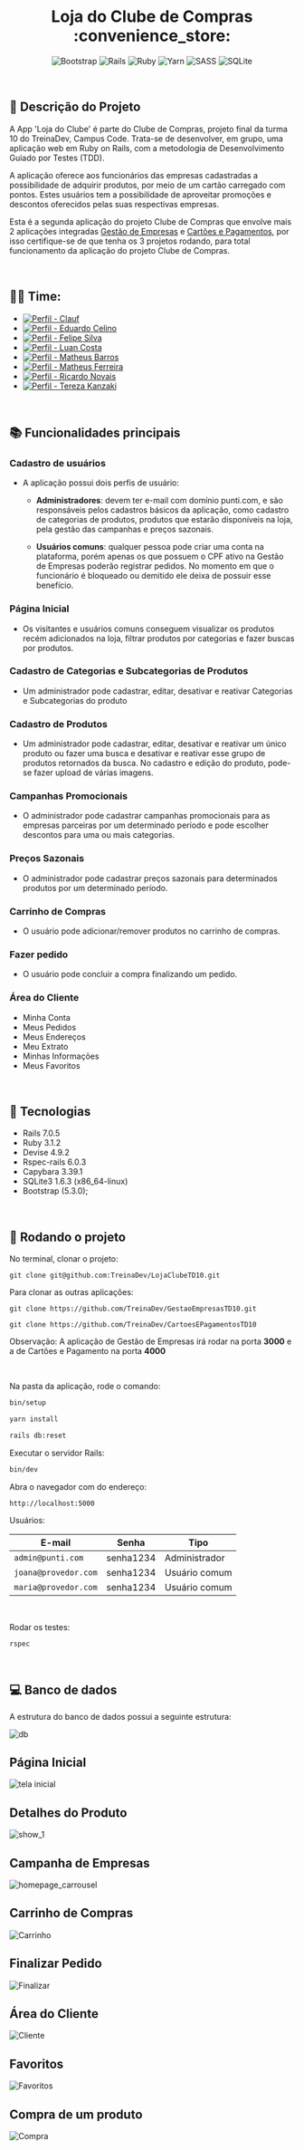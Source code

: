 <h1 align="center">Loja do Clube de Compras :convenience_store:</h1>

<div align="center">

![Bootstrap](https://img.shields.io/badge/bootstrap-%238511FA.svg?style=for-the-badge&logo=bootstrap&logoColor=white)
![Rails](https://img.shields.io/badge/rails-%23CC0000.svg?style=for-the-badge&logo=ruby-on-rails&logoColor=white)
![Ruby](https://img.shields.io/badge/ruby-%23CC342D.svg?style=for-the-badge&logo=ruby&logoColor=white)
![Yarn](https://img.shields.io/badge/yarn-%232C8EBB.svg?style=for-the-badge&logo=yarn&logoColor=white)
![SASS](https://img.shields.io/badge/SASS-hotpink.svg?style=for-the-badge&logo=SASS&logoColor=white)
![SQLite](https://img.shields.io/badge/sqlite-%2307405e.svg?style=for-the-badge&logo=sqlite&logoColor=white)

</div >

<br />

## :memo: Descrição do Projeto

A App 'Loja do Clube' é parte do Clube de Compras, projeto final da turma 10 do TreinaDev, Campus Code. Trata-se de desenvolver, em grupo, uma aplicação web em Ruby on Rails, com a metodologia de Desenvolvimento Guiado por Testes (TDD).

A aplicação oferece aos funcionários das empresas cadastradas a possibilidade de adquirir produtos, por meio de um cartão carregado com pontos. Estes usuários tem a possibilidade de aproveitar promoções e descontos oferecidos pelas suas respectivas empresas.

Esta é a segunda aplicação do projeto Clube de Compras que envolve mais 2 aplicações integradas [Gestão de Empresas](https://github.com/TreinaDev/GestaoEmpresasTD10) e [Cartões e Pagamentos](https://github.com/TreinaDev/CartoesEPagamentosTD10), por isso certifique-se de que tenha os 3 projetos rodando, para total funcionamento da aplicação do projeto Clube de Compras.

<br />

## :technologist: Time:

- [![Perfil - Clauf](https://img.shields.io/badge/Perfil-Clauf-2ea44f)](https://github.com/ClaufSS)
- [![Perfil - Eduardo Celino](https://img.shields.io/badge/Perfil-Eduardo_Celino-2ea44f)](https://github.com/ehcelino)
- [![Perfil - Felipe Silva](https://img.shields.io/badge/Perfil-Felipe_Silva-2ea44f)](https://github.com/felipel7)
- [![Perfil - Luan Costa](https://img.shields.io/badge/Perfil-Luan_Costa-2ea44f)](https://github.com/tbkanzaki)
- [![Perfil - Matheus Barros](https://img.shields.io/badge/Perfil-Matheus_Barros-2ea44f)](https://github.com/MatheusOB21)
- [![Perfil - Matheus Ferreira](https://img.shields.io/badge/Perfil-Matheus_Ferreira-2ea44f)](https://github.com/MatFerreira)
- [![Perfil - Ricardo Novais](https://img.shields.io/badge/Perfil-Ricardo_Novais-2ea44f)](https://github.com/Ricardonovais1)
- [![Perfil - Tereza Kanzaki](https://img.shields.io/badge/Perfil-Tereza_Kanzaki-2ea44f)](https://github.com/tbkanzaki)

<br />

## :books: Funcionalidades principais

### Cadastro de usuários

- A aplicação possui dois perfis de usuário:

  - **Administradores**: devem ter e-mail com domínio punti.com, e são responsáveis pelos cadastros básicos da aplicação, como cadastro de categorias de produtos, produtos que estarão disponíveis na loja, pela gestão das campanhas e preços sazonais.

  - **Usuários comuns**: qualquer pessoa pode criar uma conta na plataforma, porém apenas os que possuem o CPF ativo na Gestão de Empresas poderão registrar pedidos. No momento em que o funcionário é bloqueado ou demitido ele deixa de possuir esse benefício.

### Página Inicial

- Os visitantes e usuários comuns conseguem visualizar os produtos recém adicionados na loja, filtrar produtos por categorias e fazer buscas por produtos.

### Cadastro de Categorias e Subcategorias de Produtos

- Um administrador pode cadastrar, editar, desativar e reativar Categorias e Subcategorias do produto

### Cadastro de Produtos

- Um administrador pode cadastrar, editar, desativar e reativar um único produto ou fazer uma busca e desativar e reativar esse grupo de produtos retornados da busca. No cadastro e edição do produto, pode-se fazer upload de várias imagens.

### Campanhas Promocionais

- O administrador pode cadastrar campanhas promocionais para as empresas parceiras por um determinado período e pode escolher descontos para uma ou mais categorias.

### Preços Sazonais

- O administrador pode cadastrar preços sazonais para determinados produtos por um determinado período.

### Carrinho de Compras

- O usuário pode adicionar/remover produtos no carrinho de compras.

### Fazer pedido

- O usuário pode concluir a compra finalizando um pedido.

### Área do Cliente

- Minha Conta
- Meus Pedidos
- Meus Endereços
- Meu Extrato
- Minhas Informações
- Meus Favoritos

<br />

## :wrench: Tecnologias

- Rails 7.0.5
- Ruby 3.1.2
- Devise 4.9.2
- Rspec-rails 6.0.3
- Capybara 3.39.1
- SQLite3 1.6.3 (x86_64-linux)
- Bootstrap (5.3.0);

<br />

## :rocket: Rodando o projeto

No terminal, clonar o projeto:

```
git clone git@github.com:TreinaDev/LojaClubeTD10.git
```

Para clonar as outras aplicações:

```
git clone https://github.com/TreinaDev/GestaoEmpresasTD10.git
```

```
git clone https://github.com/TreinaDev/CartoesEPagamentosTD10
```

Observação: A aplicação de Gestão de Empresas irá rodar na porta **3000** e a de Cartões e Pagamento na porta **4000**

<br />

Na pasta da aplicação, rode o comando:

```bash
bin/setup
```

```bash
yarn install
```

```bash
rails db:reset
```

Executar o servidor Rails:

```bash
bin/dev
```

Abra o navegador com do endereço:

```
http://localhost:5000
```

Usuários:

| E-mail               | Senha     | Tipo          |
| -------------------- | --------- | ------------- |
| `admin@punti.com`    | senha1234 | Administrador |
| `joana@provedor.com` | senha1234 | Usuário comum |
| `maria@provedor.com` | senha1234 | Usuário comum |

<br />

Rodar os testes:

```
rspec
```

<br />

## :computer: Banco de dados

A estrutura do banco de dados possui a seguinte estrutura:

![db](app/assets/images/Diagramas_Loja_do_clube.png)

## Página Inicial

![tela inicial](https://github.com/TreinaDev/LojaClubeTD10/assets/92684440/e5c5b662-66ca-4d85-8d06-02a821825eae)

## Detalhes do Produto

![show_1](https://github.com/TreinaDev/LojaClubeTD10/assets/92684440/8e72a0ce-1758-4238-8100-1653962f0433)

## Campanha de Empresas

![homepage_carrousel](https://github.com/TreinaDev/LojaClubeTD10/assets/92684440/f581ac95-bf8d-48fb-ba47-85863cc29e63)

## Carrinho de Compras

![Carrinho](app/assets/images/Carrinho.png)

## Finalizar Pedido

![Finalizar](app/assets/images/Finalizar.png)

## Área do Cliente

![Cliente](app/assets/images/area-do-cliente.png)

## Favoritos

![Favoritos](app/assets/images/favoritos.png)

## Compra de um produto

![Compra](app/assets/images/gif-compra.gif)